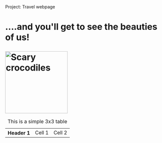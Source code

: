 <!DOCTYPE html>
<html>
    <head>
      <meta charset="utf-8"
            <title>Project: Travel webpage</title>
  </head>
  <body>
  
  <h1><Travel to Costa Rica</h1>
  
  <p>....and you'll get to see the beauties of us!</p>
  <img src="https://www.kasandbox.org/programming-images/animals/crocodiles.png" alt="Scary crocodiles" width=200"/>
  </body>
  </html>

<TABLE>
<CAPTION>This is a simple 3x3 table</CAPTION>
<TR id="row1">
   <TH>Header 1  <TD>Cell 1  <TD>Cell 2
